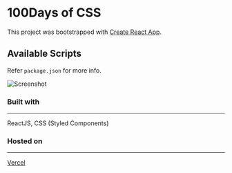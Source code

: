 # 100Days of CSS

This project was bootstrapped with [Create React App](https://github.com/facebook/create-react-app).

## Available Scripts

Refer `package.json` for more info.

![Screenshot](https://i.ibb.co/NjVhS3j/image.png)

### Built with
---
ReactJS, CSS (Styled Components)

### Hosted on
---
[Vercel](https://www.vercel.com/about/)

